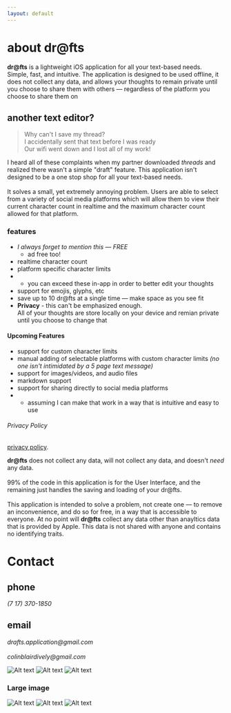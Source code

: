 ```yaml
---
layout: default
---
```


<!-- Text can be **bold**, _italic_, or ~~strikethrough~~. -->
# about dr@fts

**dr@fts** is a lightweight iOS application for all your text-based needs. Simple, fast, and intuitive. 
The application is designed to be used offline, it does not collect any data, and allows your thoughts to remain
private until you choose to share them with others — regardless of the platform you choose to share them on

## another text editor?
> Why can't I save my thread? <br>
> I accidentally sent that text before I was ready <br>
> Our wifi went down and I lost all of my work! <br>

I heard all of these complaints when my partner downloaded _threads_ and realized there wasn't a simple "draft" feature. This 
application isn't designed to be a one stop shop for all your text-based needs. 
<br><br>
It solves a small, yet extremely annoying problem. 
Users are able to select from a variety of social media platforms which will allow them to view their current character count in 
realtime and the maximum character count allowed for that platform. 

### features
* _I always forget to mention this — FREE_  
  * ad free too!
* realtime character count
* platform specific character limits 
* * you can exceed these in-app in order to better edit your thoughts
* support for emojis, glyphs, etc
* save up to 10 dr@fts at a single time — make space as you see fit
* **Privacy** - this can't be emphasized enough. <br>
All of your thoughts are store locally on your device and remian private until you choose to change that

#### Upcoming Features
* support for custom character limits
* manual adding of selectable platforms with custom character limits _(no one isn't intimidated by a 5 page text message)_
* support for images/videos, and audio files
* markdown support
* support for sharing directly to social media platforms 
* * assuming I can make that work in a way that is intuitive and easy to use 

###### Privacy Policy
[privacy policy](./another-page.html).
<br>

**dr@fts** does not collect any data,
will not collect any data, and doesn't _need_ any data. <br><br>
99% of the code in this application is for the User Interface, and the remaining just handles the saving and loading of your dr@fts.
<br><br>
This application is intended to solve a problem, not create one — to remove an inconvenience, and do so for free, in a way that is accessible to everyone.
At no point will **dr@fts** collect any data other than anayltics data that is provided by Apple. This data is not shared with anyone and
contains no identifying traits.

# Contact
## phone
_(7 17) 370-1850_
## email
_drafts.application@gmail.com_ <br><br>
_colinblairdively@gmail.com_

![Alt text](https://github.com/cbd1221/drafts/blob/homepage/simulator-home.jpg)
![Alt text](https://github.com/cbd1221/drafts/blob/homepage/Simulator%20Screenshot%20-%20iPhone%2014%20-%202023-07-28%20at%2022.18.43.png)
![Alt text](https://github.com/cbd1221/drafts/blob/homepage/Simulator%20Screenshot%20-%20iPhone%2014%20-%202023-07-28%20at%2022.18.43.png)

### Large image
![Alt text](https://github.com/cbd1221/drafts/blob/homepage/Simulator%20Screenshot%20-%20iPhone%2014%20-%202023-07-28%20at%2022.17.25.png)
![Alt text](https://github.com/cbd1221/drafts/blob/homepage/Simulator%20Screenshot%20-%20iPhone%2014%20-%202023-07-28%20at%2022.14.38.png)
![Alt text](https://github.com/cbd1221/drafts/blob/homepage/Simulator%20Screenshot%20-%20iPhone%2014%20-%202023-07-28%20at%2022.14.56.png)
